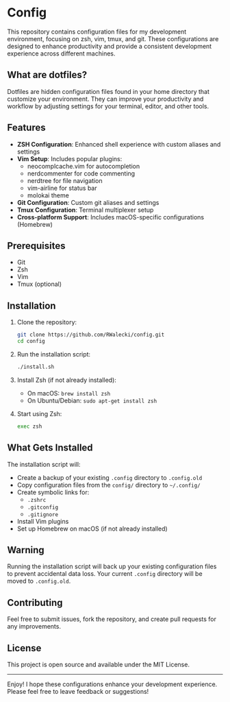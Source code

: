 # Config

This repository contains configuration files for my development environment, focusing on zsh, vim, tmux, and git. These configurations are designed to enhance productivity and provide a consistent development experience across different machines.

## What are dotfiles?

Dotfiles are hidden configuration files found in your home directory that customize your environment. They can improve your productivity and workflow by adjusting settings for your terminal, editor, and other tools.

## Features

- **ZSH Configuration**: Enhanced shell experience with custom aliases and settings
- **Vim Setup**: Includes popular plugins:
  - neocomplcache.vim for autocompletion
  - nerdcommenter for code commenting
  - nerdtree for file navigation
  - vim-airline for status bar
  - molokai theme
- **Git Configuration**: Custom git aliases and settings
- **Tmux Configuration**: Terminal multiplexer setup
- **Cross-platform Support**: Includes macOS-specific configurations (Homebrew)

## Prerequisites

- Git
- Zsh
- Vim
- Tmux (optional)

## Installation

1. Clone the repository:
   ```sh
   git clone https://github.com/RWalecki/config.git
   cd config
   ```

2. Run the installation script:
   ```sh
   ./install.sh
   ```

3. Install Zsh (if not already installed):
   - On macOS: `brew install zsh`
   - On Ubuntu/Debian: `sudo apt-get install zsh`

4. Start using Zsh:
   ```sh
   exec zsh
   ```

## What Gets Installed

The installation script will:
- Create a backup of your existing `.config` directory to `.config.old`
- Copy configuration files from the `config/` directory to `~/.config/`
- Create symbolic links for:
  - `.zshrc`
  - `.gitconfig`
  - `.gitignore`
- Install Vim plugins
- Set up Homebrew on macOS (if not already installed)

## Warning

Running the installation script will back up your existing configuration files to prevent accidental data loss. Your current `.config` directory will be moved to `.config.old`.

## Contributing

Feel free to submit issues, fork the repository, and create pull requests for any improvements.

## License

This project is open source and available under the MIT License.

---

Enjoy! I hope these configurations enhance your development experience. Please feel free to leave feedback or suggestions!